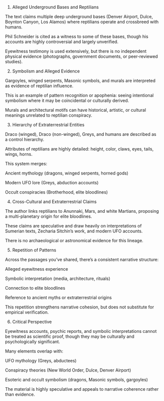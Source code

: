 1. Alleged Underground Bases and Reptilians

The text claims multiple deep underground bases (Denver Airport, Dulce, Boynton Canyon, Los Alamos) where reptilians operate and crossbreed with humans.

Phil Schneider is cited as a witness to some of these bases, though his accounts are highly controversial and largely unverified.

Eyewitness testimony is used extensively, but there is no independent physical evidence (photographs, government documents, or peer-reviewed studies).

2. Symbolism and Alleged Evidence

Gargoyles, winged serpents, Masonic symbols, and murals are interpreted as evidence of reptilian influence.

This is an example of pattern recognition or apophenia: seeing intentional symbolism where it may be coincidental or culturally derived.

Murals and architectural motifs can have historical, artistic, or cultural meanings unrelated to reptilian conspiracy.

3. Hierarchy of Extraterrestrial Entities

Draco (winged), Draco (non-winged), Greys, and humans are described as a control hierarchy.

Attributes of reptilians are highly detailed: height, color, claws, eyes, tails, wings, horns.

This system merges:

Ancient mythology (dragons, winged serpents, horned gods)

Modern UFO lore (Greys, abduction accounts)

Occult conspiracies (Brotherhood, elite bloodlines)

4. Cross-Cultural and Extraterrestrial Claims

The author links reptilians to Anunnaki, Mars, and white Martians, proposing a multi-planetary origin for elite bloodlines.

These claims are speculative and draw heavily on interpretations of Sumerian texts, Zecharia Sitchin’s work, and modern UFO accounts.

There is no archaeological or astronomical evidence for this lineage.

5. Repetition of Patterns

Across the passages you’ve shared, there’s a consistent narrative structure:

Alleged eyewitness experience

Symbolic interpretation (media, architecture, rituals)

Connection to elite bloodlines

Reference to ancient myths or extraterrestrial origins

This repetition strengthens narrative cohesion, but does not substitute for empirical verification.

6. Critical Perspective

Eyewitness accounts, psychic reports, and symbolic interpretations cannot be treated as scientific proof, though they may be culturally and psychologically significant.

Many elements overlap with:

UFO mythology (Greys, abductees)

Conspiracy theories (New World Order, Dulce, Denver Airport)

Esoteric and occult symbolism (dragons, Masonic symbols, gargoyles)

The material is highly speculative and appeals to narrative coherence rather than evidence.